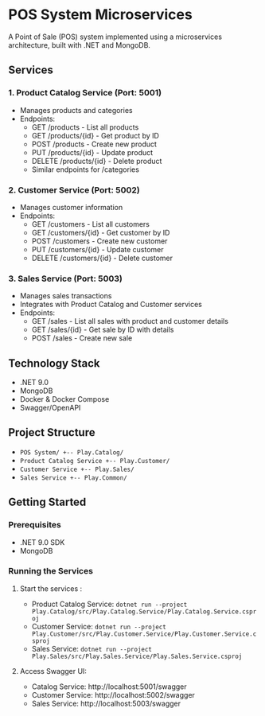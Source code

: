 # POS System Microservices

A Point of Sale (POS) system implemented using a microservices architecture, built with .NET and MongoDB.

## Services

### 1. Product Catalog Service (Port: 5001)

- Manages products and categories
- Endpoints:
  * GET /products - List all products
  * GET /products/{id} - Get product by ID
  * POST /products - Create new product
  * PUT /products/{id} - Update product
  * DELETE /products/{id} - Delete product
  * Similar endpoints for /categories

### 2. Customer Service (Port: 5002)

- Manages customer information
- Endpoints:
  * GET /customers - List all customers
  * GET /customers/{id} - Get customer by ID
  * POST /customers - Create new customer
  * PUT /customers/{id} - Update customer
  * DELETE /customers/{id} - Delete customer

### 3. Sales Service (Port: 5003)

- Manages sales transactions
- Integrates with Product Catalog and Customer services
- Endpoints:
  * GET /sales - List all sales with product and customer details
  * GET /sales/{id} - Get sale by ID with details
  * POST /sales - Create new sale

## Technology Stack

- .NET 9.0
- MongoDB
- Docker & Docker Compose
- Swagger/OpenAPI

## Project Structure

* `POS System/ +-- Play.Catalog/`
* `Product Catalog Service +-- Play.Customer/`
* `Customer Service +-- Play.Sales/`
* `Sales Service +-- Play.Common/`

## Getting Started

### Prerequisites

- .NET 9.0 SDK
- MongoDB

### Running the Services

1. Start the services :

   - Product Catalog Service: `dotnet run --project Play.Catalog/src/Play.Catalog.Service/Play.Catalog.Service.csproj`
   - Customer Service: `dotnet run --project Play.Customer/src/Play.Customer.Service/Play.Customer.Service.csproj`
   - Sales Service: `dotnet run --project Play.Sales/src/Play.Sales.Service/Play.Sales.Service.csproj`
2. Access Swagger UI:

   - Catalog Service: http://localhost:5001/swagger
   - Customer Service: http://localhost:5002/swagger
   - Sales Service: http://localhost:5003/swagger
